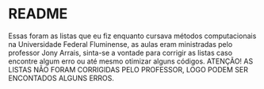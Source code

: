 # README
Essas foram as listas que eu fiz enquanto cursava métodos computacionais na Universidade Federal Fluminense, as aulas eram ministradas pelo professor Jony Arrais, sinta-se a vontade para corrigir as listas caso encontre algum erro ou até mesmo otimizar alguns códigos.
ATENÇÃO! AS LISTAS NÃO FORAM CORRIGIDAS PELO PROFESSOR, LOGO PODEM SER ENCONTADOS ALGUNS ERROS.
